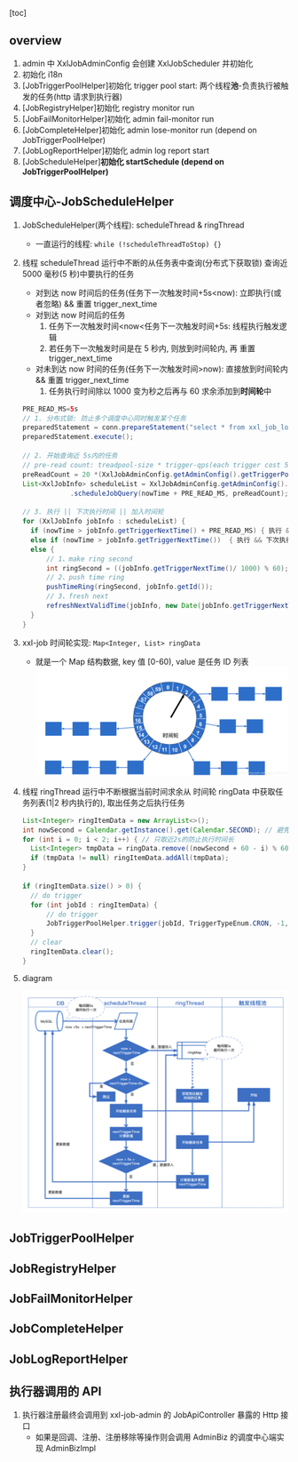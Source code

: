 [toc]

## overview

1. admin 中 XxlJobAdminConfig 会创建 XxlJobScheduler 并初始化
2. 初始化 i18n
3. [JobTriggerPoolHelper]初始化 trigger pool start: 两个线程**池**-负责执行被触发的任务(http 请求到执行器)
4. [JobRegistryHelper]初始化 registry monitor run
5. [JobFailMonitorHelper]初始化 admin fail-monitor run
6. [JobCompleteHelper]初始化 admin lose-monitor run (depend on JobTriggerPoolHelper)
7. [JobLogReportHelper]初始化 admin log report start
8. [JobScheduleHelper]**初始化 startSchedule (depend on JobTriggerPoolHelper)**

## 调度中心-JobScheduleHelper

1. JobScheduleHelper(两个线程): scheduleThread & ringThread

   - 一直运行的线程: `while (!scheduleThreadToStop) {}`

2. 线程 scheduleThread 运行中不断的从任务表中查询(分布式下获取锁) 查询近 5000 毫秒(5 秒)中要执行的任务

   - 对到达 now 时间后的任务(任务下一次触发时间+5s<now): 立即执行(或者忽略) && 重置 trigger_next_time
   - 对到达 now 时间后的任务
     1. 任务下一次触发时间<now<任务下一次触发时间+5s: 线程执行触发逻辑
     2. 若任务下一次触发时间是在 5 秒内, 则放到时间轮内, 再 重置 trigger_next_time
   - 对未到达 now 时间的任务(任务下一次触发时间>now): 直接放到时间轮内 && 重置 trigger_next_time
     1. 任务执行时间除以 1000 变为秒之后再与 60 求余添加到**时间轮**中

   ```java
   PRE_READ_MS=5s
   // 1. 分布式锁: 防止多个调度中心同时触发某个任务
   preparedStatement = conn.prepareStatement("select * from xxl_job_lock where lock_name = 'schedule_lock' for update");
   preparedStatement.execute();

   // 2. 开始查询近 5s内的任务
   // pre-read count: treadpool-size * trigger-qps(each trigger cost 50ms, qps = 1000/50 = 20)
   preReadCount = 20 *(XxlJobAdminConfig.getAdminConfig().getTriggerPoolFastMax() + XxlJobAdminConfig.getAdminConfig().getTriggerPoolSlowMax());
   List<XxlJobInfo> scheduleList = XxlJobAdminConfig.getAdminConfig().getXxlJobInfoDao()
               .scheduleJobQuery(nowTime + PRE_READ_MS, preReadCount);

   // 3. 执行 || 下次执行时间 || 加入时间轮
   for (XxlJobInfo jobInfo : scheduleList) {
     if (nowTime > jobInfo.getTriggerNextTime() + PRE_READ_MS) { 执行 && 下次执行时间 }
     else if (nowTime > jobInfo.getTriggerNextTime())  { 执行 && 下次执行时间  }
     else {
         // 1、make ring second
         int ringSecond = ((jobInfo.getTriggerNextTime()/ 1000) % 60);
         // 2、push time ring
         pushTimeRing(ringSecond, jobInfo.getId());
         // 3、fresh next
         refreshNextValidTime(jobInfo, new Date(jobInfo.getTriggerNextTime()));
     }
   }
   ```

3. xxl-job 时间轮实现: `Map<Integer, List> ringData`

   - 就是一个 Map 结构数据, key 值 [0-60), value 是任务 ID 列表
     ![avatar](/static/image/xxljob-timewheel0.png)

4. 线程 ringThread 运行中不断根据当前时间求余从 时间轮 ringData 中获取任务列表(1|2 秒内执行的), 取出任务之后执行任务

   ```java
   List<Integer> ringItemData = new ArrayList<>();
   int nowSecond = Calendar.getInstance().get(Calendar.SECOND); // 避免处理耗时太长, 跨过刻度, 向前校验一个刻度；
   for (int i = 0; i < 2; i++) { // 只取近2s的防止执行时间长
     List<Integer> tmpData = ringData.remove((nowSecond + 60 - i) % 60);
     if (tmpData != null) ringItemData.addAll(tmpData);
   }

   if (ringItemData.size() > 0) {
     // do trigger
     for (int jobId : ringItemData) {
         // do trigger
         JobTriggerPoolHelper.trigger(jobId, TriggerTypeEnum.CRON, -1, null, null, null);
     }
     // clear
     ringItemData.clear();
   }
   ```

5. diagram

   ![avatar](/static/image/xxljob-timewheel.png)

## JobTriggerPoolHelper

## JobRegistryHelper

## JobFailMonitorHelper

## JobCompleteHelper

## JobLogReportHelper

## 执行器调用的 API

1. 执行器注册最终会调用到 xxl-job-admin 的 JobApiController 暴露的 Http 接口
   - 如果是回调、注册、注册移除等操作则会调用 AdminBiz 的调度中心端实现 AdminBizImpl
